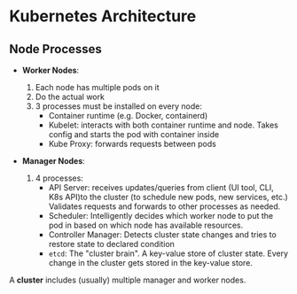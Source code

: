 # Kubernetes Architecture

## Node Processes
 - **Worker Nodes**:
    1. Each node has multiple pods on it
    2. Do the actual work
    3. 3 processes must be installed on every node:
        - Container runtime (e.g. Docker, containerd)
        - Kubelet: interacts with both container runtime and node. Takes config and starts the pod with container inside
        - Kube Proxy: forwards requests between pods 

- **Manager Nodes**:
    1. 4 processes:
        - API Server: receives updates/queries from client (UI tool, CLI, K8s API)to the cluster (to schedule new pods, new services, etc.) Validates requests and forwards to other processes as needed.
        - Scheduler: Intelligently decides which worker node to put the pod in based on which node has available resources.
        - Controller Manager: Detects cluster state changes and tries to restore state to declared condition
        - `etcd`: The "cluster brain". A key-value store of cluster state. Every change in the cluster gets stored in the key-value store.

A **cluster** includes (usually) multiple manager and worker nodes.